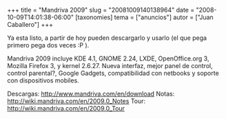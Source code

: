+++
title = "Mandriva 2009"
slug = "20081009140138964"
date = "2008-10-09T14:01:38-06:00"
[taxonomies]
tema = ["anuncios"]
autor = ["Juan Caballero"]
+++

Ya esta listo, a partir de hoy pueden descargarlo y usarlo (el que pega
primero pega dos veces :P ).

Mandriva 2009 incluye KDE 4.1, GNOME 2.24, LXDE, OpenOffice.org 3,
Mozilla Firefox 3, y kernel 2.6.27. Nueva interfaz, mejor panel de
control, control parental?, Google Gadgets, compatibilidad con netbooks
y soporte con dispositivos mobiles.

Descargas:
<a href="http://www.mandriva.com/en/download">http://www.mandriva.com/en/download</a>
Notas:
<a href="http://wiki.mandriva.com/en/2009.0_Notes">http://wiki.mandriva.com/en/2009.0_Notes</a>
Tour:
<a href="http://wiki.mandriva.com/en/2009.0_Tour">http://wiki.mandriva.com/en/2009.0_Tour</a>

